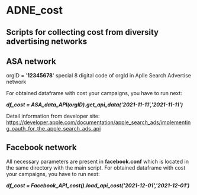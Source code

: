 # ADNE_cost

## Scripts for collecting cost from diversity advertising networks

## ASA network

orgID = '**12345678**' special 8 digital code of orgId in Aplle Search Advertise network

For obtained dataframe with cost your campaigns, you have to run next:

_**df_cost = ASA_data_API(orgID).get_api_data('2021-11-11','2021-11-11')**_

Detail information from developer site: https://developer.apple.com/documentation/apple_search_ads/implementing_oauth_for_the_apple_search_ads_api

## Facebook network

All necessary parameters are present in **facebook.conf** which is located in the same directory with the main script. 
For obtained dataframe with cost your campaigns, you have to run next:

_**df_cost = Facebook_API_cost().load_api_cost('2021-12-01','2021-12-01')**_

